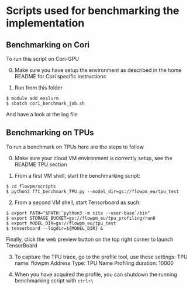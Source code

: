# Scripts used for benchmarking the implementation


## Benchmarking on Cori

To run this script on Cori-GPU

0) Make sure you have setup the environment as described in the home README for Cori specific instructions

1) Run from this folder
```
$ module add esslurm
$ sbatch cori_benchmark_job.sh
```
And have a look at the log file


## Benchmarking on TPUs

To run a benchmark on TPUs here are the steps to follow

0) Make sure your cloud VM environment is correctly setup, see the README TPU section

1) From a first VM shell, start the benchmarking script:
```
$ cd flowpm/scripts
$ python3 fft_benchmark_TPU.py --model_dir=gs://flowpm_eu/tpu_test
```

2) From a second VM shell, start Tensorboard as such:
```
$ export PATH="$PATH:`python3 -m site --user-base`/bin"
$ export STORAGE_BUCKET=gs://flowpm_eu/tpu_profiling/run0
$ export MODEL_DIR=gs://flowpm_eu/tpu_test
$ tensorboard --logdir=${MODEL_DIR} &
```
Finally, click the web preview button on the top right corner to launch TensorBoard

3) To capture the TPU trace, go to the profile tool, use these settings:
TPU name: flowpm
Address Type: TPU Name
Profiling duration: 10000

4) When you have acquired the profile, you can shutdown the running benchmarking
script with `ctrl+\` 
